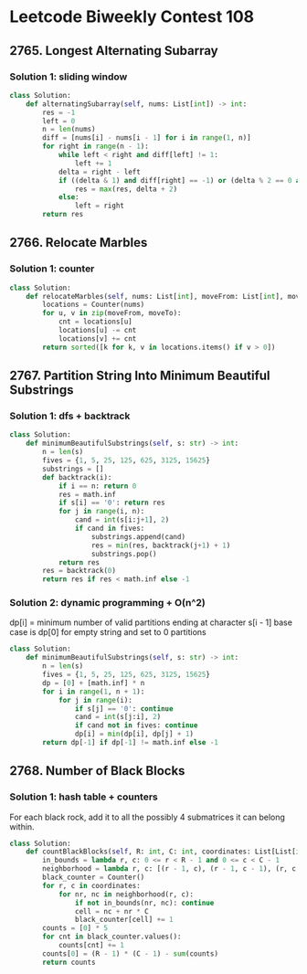 # Leetcode Biweekly Contest 108

## 2765. Longest Alternating Subarray

### Solution 1:  sliding window

```py
class Solution:
    def alternatingSubarray(self, nums: List[int]) -> int:
        res = -1
        left = 0
        n = len(nums)
        diff = [nums[i] - nums[i - 1] for i in range(1, n)]
        for right in range(n - 1):
            while left < right and diff[left] != 1:
                left += 1
            delta = right - left
            if ((delta & 1) and diff[right] == -1) or (delta % 2 == 0 and diff[right] == 1):
                res = max(res, delta + 2)
            else:
                left = right
        return res
```

## 2766. Relocate Marbles

### Solution 1:  counter

```py
class Solution:
    def relocateMarbles(self, nums: List[int], moveFrom: List[int], moveTo: List[int]) -> List[int]:
        locations = Counter(nums)
        for u, v in zip(moveFrom, moveTo):
            cnt = locations[u]
            locations[u] -= cnt
            locations[v] += cnt
        return sorted([k for k, v in locations.items() if v > 0])
```

## 2767. Partition String Into Minimum Beautiful Substrings

### Solution 1:  dfs + backtrack

```py
class Solution:
    def minimumBeautifulSubstrings(self, s: str) -> int:
        n = len(s)
        fives = {1, 5, 25, 125, 625, 3125, 15625}
        substrings = []
        def backtrack(i):
            if i == n: return 0
            res = math.inf
            if s[i] == '0': return res
            for j in range(i, n):
                cand = int(s[i:j+1], 2)
                if cand in fives:
                    substrings.append(cand)
                    res = min(res, backtrack(j+1) + 1)
                    substrings.pop()
            return res
        res = backtrack(0)
        return res if res < math.inf else -1
```

### Solution 2:  dynamic programming + O(n^2)

dp[i] = minimum number of valid partitions ending at character s[i - 1]
base case is dp[0] for empty string and set to 0 partitions

```py
class Solution:
    def minimumBeautifulSubstrings(self, s: str) -> int:
        n = len(s)
        fives = {1, 5, 25, 125, 625, 3125, 15625}
        dp = [0] + [math.inf] * n
        for i in range(1, n + 1):
            for j in range(i):
                if s[j] == '0': continue
                cand = int(s[j:i], 2)
                if cand not in fives: continue
                dp[i] = min(dp[i], dp[j] + 1)
        return dp[-1] if dp[-1] != math.inf else -1
```

## 2768. Number of Black Blocks

### Solution 1:  hash table + counters

For each black rock, add it to all the possibly 4 submatrices it can belong within.  

```py
class Solution:
    def countBlackBlocks(self, R: int, C: int, coordinates: List[List[int]]) -> List[int]:
        in_bounds = lambda r, c: 0 <= r < R - 1 and 0 <= c < C - 1
        neighborhood = lambda r, c: [(r - 1, c), (r - 1, c - 1), (r, c - 1), (r, c)]
        black_counter = Counter()
        for r, c in coordinates:
            for nr, nc in neighborhood(r, c):
                if not in_bounds(nr, nc): continue
                cell = nc + nr * C
                black_counter[cell] += 1
        counts = [0] * 5
        for cnt in black_counter.values():
            counts[cnt] += 1
        counts[0] = (R - 1) * (C - 1) - sum(counts)
        return counts
```
